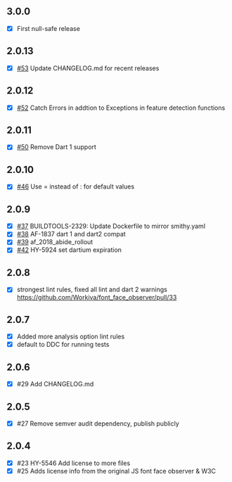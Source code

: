 ## 3.0.0
* [x] First null-safe release

## 2.0.13
* [x] [#53](https://github.com/Workiva/font_face_observer/pull/53) Update CHANGELOG.md for recent releases

## 2.0.12
* [x] [#52](https://github.com/Workiva/font_face_observer/pull/52) Catch Errors in addtion to Exceptions in feature detection functions

## 2.0.11
* [x] [#50](https://github.com/Workiva/font_face_observer/pull/50) Remove Dart 1 support

## 2.0.10
* [x] [#46](https://github.com/Workiva/font_face_observer/pull/46) Use = instead of : for default values

## 2.0.9

* [x] [#37](https://github.com/Workiva/font_face_observer/pull/39) BUILDTOOLS-2329: Update Dockerfile to mirror smithy.yaml
* [x] [#38](https://github.com/Workiva/font_face_observer/pull/38) AF-1837 dart 1 and dart2 compat
* [x] [#39](https://github.com/Workiva/font_face_observer/pull/39) af_2018_abide_rollout
* [x] [#42](https://github.com/Workiva/font_face_observer/pull/42) HY-5924 set dartium expiration

## 2.0.8

* [x] strongest lint rules, fixed all lint and dart 2 warnings https://github.com/Workiva/font_face_observer/pull/33

## 2.0.7

* [x] Added more analysis option lint rules
* [x] default to DDC for running tests

## 2.0.6

* [x] #29 Add CHANGELOG.md

## 2.0.5

* [x] #27 Remove semver audit dependency, publish publicly

## 2.0.4

* [x] #23 HY-5546 Add license to more files
* [x] #25 Adds license info from the original JS font face observer & W3C

